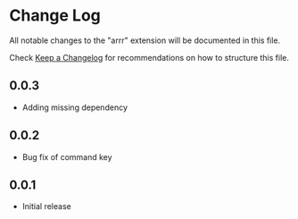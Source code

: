# Change Log

All notable changes to the "arrr" extension will be documented in this file.

Check [Keep a Changelog](http://keepachangelog.com/) for recommendations on how to structure this file.

## 0.0.3

- Adding missing dependency

## 0.0.2

- Bug fix of command key

## 0.0.1

- Initial release